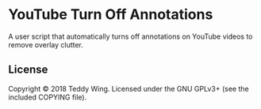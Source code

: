 YouTube Turn Off Annotations
============================

A user script that automatically turns off annotations on YouTube videos to
remove overlay clutter.


## License
Copyright © 2018 Teddy Wing. Licensed under the GNU GPLv3+ (see the included
COPYING file).
